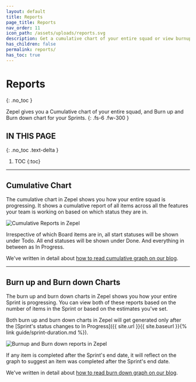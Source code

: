 ```yaml
---
layout: default
title: Reports
page_title: Reports
nav_order: 11
icon_path: /assets/uploads/reports.svg
description: Get a cumulative chart of your entire squad or view burnup and burndown charts of your Sprint.
has_children: false
permalink: reports/
has_toc: true
---
```


# Reports
{: .no_toc }

Zepel gives you a Cumulative chart of your entire squad, and Burn up and Burn down chart for your Sprints.
{: .fs-6 .fw-300 }

## IN THIS PAGE
{: .no_toc .text-delta }

1. TOC
{:toc}

---

## Cumulative Chart

The cumulative chart in Zepel shows you how your entire squad is progressing. It shows a cumulative report of all items across all the features your team is working on based on which status they are in.

![Cumulative Reports in Zepel](/guide/assets/uploads/zepel-cumulative-report.png "Cumulative Reports")

Irrespective of which Board items are in, all start statuses will be shown under Todo. All end statuses will be shown under Done. And everything in between as In Progress.

We've written in detail about [how to read cumulative graph on our blog](https://blog.zepel.io/cumulative-flow-diagram/?utm_source=zepelguide&utm_medium=reports).

---

## Burn up and Burn down Charts

The burn up and burn down charts in Zepel shows you how your entire Sprint is progressing. You can view both of these reports based on the number of items in the Sprint or based on the estimates you've set.

Both burn up and burn down charts in Zepel will get generated only after the [Sprint's status changes to In Progress]({{ site.url }}{{ site.baseurl }}{% link guide/sprint-duration.md %}).

![Burnup and Burn down reports in Zepel](/guide/assets/uploads/zepel-burnup-reports.png "Burnup Report in Zepel")

If any item is completed after the Sprint's end date, it will reflect on the graph to suggest an item was completed after the Sprint's end date.

We've written in detail about [how to read burn down graph on our blog](https://blog.zepel.io/understanding-burndown-charts/?utm_source=zepelguide&utm_medium=reports).